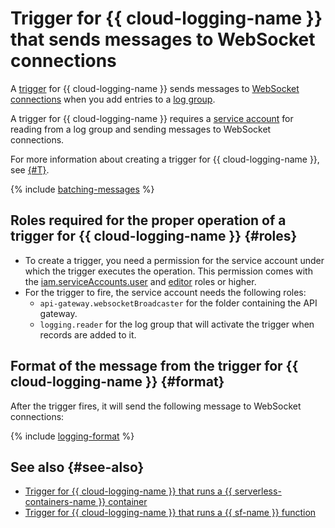 # Trigger for {{ cloud-logging-name }} that sends messages to WebSocket connections

A [trigger](../trigger/) for {{ cloud-logging-name }} sends messages to [WebSocket connections](../extensions/websocket.md) when you add entries to a [log group](../../../logging/concepts/log-group.md).

A trigger for {{ cloud-logging-name }} requires a [service account](../../../iam/concepts/users/service-accounts.md) for reading from a log group and sending messages to WebSocket connections.

For more information about creating a trigger for {{ cloud-logging-name }}, see [{#T}](../../operations/trigger/cloud-logging-trigger-create.md).

{% include [batching-messages](../../../_includes/api-gateway/batching-messages.md) %}

## Roles required for the proper operation of a trigger for {{ cloud-logging-name }} {#roles}

* To create a trigger, you need a permission for the service account under which the trigger executes the operation. This permission comes with the [iam.serviceAccounts.user](../../../iam/concepts/access-control/roles.md#sa-user) and [editor](../../../iam/concepts/access-control/roles.md#editor) roles or higher.
* For the trigger to fire, the service account needs the following roles:
   * `api-gateway.websocketBroadcaster` for the folder containing the API gateway.
   * `logging.reader` for the log group that will activate the trigger when records are added to it.

## Format of the message from the trigger for {{ cloud-logging-name }} {#format}

After the trigger fires, it will send the following message to WebSocket connections:

{% include [logging-format](../../../_includes/functions/logging-format.md) %}

## See also {#see-also}

* [Trigger for {{ cloud-logging-name }} that runs a {{ serverless-containers-name }} container](../../../serverless-containers/concepts/trigger/cloud-logging-trigger.md)
* [Trigger for {{ cloud-logging-name }} that runs a {{ sf-name }} function](../../../functions/concepts/trigger/cloud-logging-trigger.md)
